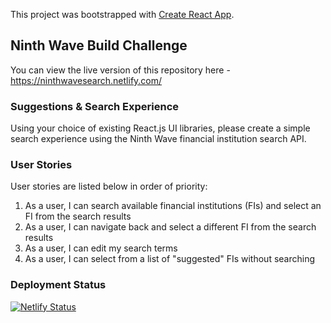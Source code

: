 This project was bootstrapped with [Create React App](https://github.com/facebook/create-react-app).

## Ninth Wave Build Challenge

You can view the live version of this repository here - https://ninthwavesearch.netlify.com/

### Suggestions & Search Experience

Using your choice of existing React.js UI libraries, please create a simple search experience using the Ninth Wave financial institution search API.

### User Stories

User stories are listed below in order of priority:

1. As a user, I can search available financial institutions (FIs) and select an FI from the search results
2. As a user, I can navigate back and select a different FI from the search results
3. As a user, I can edit my search terms
4. As a user, I can select from a list of "suggested" FIs without searching

### Deployment Status

[![Netlify Status](https://api.netlify.com/api/v1/badges/55e72e3b-d1d0-4c3f-b07a-a01a6d1b5546/deploy-status)](https://app.netlify.com/sites/ninthwavesearch/deploys)